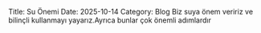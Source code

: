 Title: Su Önemi
Date: 2025-10-14
Category: Blog
Biz suya önem veririz ve bilinçli kullanmayı yayarız.Ayrıca bunlar çok önemli adımlardır

